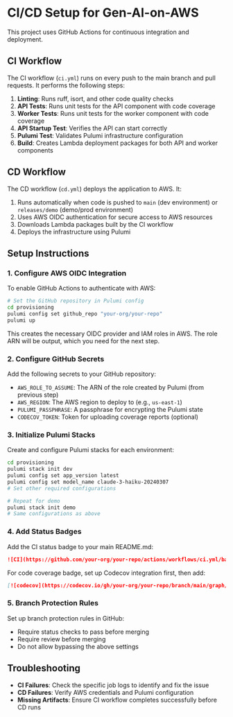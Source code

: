 # CI/CD Setup for Gen-AI-on-AWS

This project uses GitHub Actions for continuous integration and deployment.

## CI Workflow

The CI workflow (`ci.yml`) runs on every push to the main branch and pull requests. It performs the following steps:

1. **Linting**: Runs ruff, isort, and other code quality checks
2. **API Tests**: Runs unit tests for the API component with code coverage
3. **Worker Tests**: Runs unit tests for the worker component with code coverage
4. **API Startup Test**: Verifies the API can start correctly
5. **Pulumi Test**: Validates Pulumi infrastructure configuration
6. **Build**: Creates Lambda deployment packages for both API and worker components

## CD Workflow

The CD workflow (`cd.yml`) deploys the application to AWS. It:

1. Runs automatically when code is pushed to `main` (dev environment) or `releases/demo` (demo/prod environment)
2. Uses AWS OIDC authentication for secure access to AWS resources
3. Downloads Lambda packages built by the CI workflow
4. Deploys the infrastructure using Pulumi

## Setup Instructions

### 1. Configure AWS OIDC Integration

To enable GitHub Actions to authenticate with AWS:

```bash
# Set the GitHub repository in Pulumi config
cd provisioning
pulumi config set github_repo "your-org/your-repo"
pulumi up
```

This creates the necessary OIDC provider and IAM roles in AWS. The role ARN will be output, which you need for the next step.

### 2. Configure GitHub Secrets

Add the following secrets to your GitHub repository:

- `AWS_ROLE_TO_ASSUME`: The ARN of the role created by Pulumi (from previous step)
- `AWS_REGION`: The AWS region to deploy to (e.g., `us-east-1`)
- `PULUMI_PASSPHRASE`: A passphrase for encrypting the Pulumi state
- `CODECOV_TOKEN`: Token for uploading coverage reports (optional)

### 3. Initialize Pulumi Stacks

Create and configure Pulumi stacks for each environment:

```bash
cd provisioning
pulumi stack init dev
pulumi config set app_version latest
pulumi config set model_name claude-3-haiku-20240307
# Set other required configurations

# Repeat for demo
pulumi stack init demo
# Same configurations as above
```

### 4. Add Status Badges

Add the CI status badge to your main README.md:

```markdown
![CI](https://github.com/your-org/your-repo/actions/workflows/ci.yml/badge.svg)
```

For code coverage badge, set up Codecov integration first, then add:

```markdown  
[![codecov](https://codecov.io/gh/your-org/your-repo/branch/main/graph/badge.svg)](https://codecov.io/gh/your-org/your-repo)
```

### 5. Branch Protection Rules

Set up branch protection rules in GitHub:
- Require status checks to pass before merging
- Require review before merging
- Do not allow bypassing the above settings

## Troubleshooting

- **CI Failures**: Check the specific job logs to identify and fix the issue
- **CD Failures**: Verify AWS credentials and Pulumi configuration
- **Missing Artifacts**: Ensure CI workflow completes successfully before CD runs